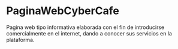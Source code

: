 # PaginaWebCyberCafe
Pagina web tipo informativa elaborada con el fin de introducirse comercialmente en el internet, dando a conocer sus servicios en la plataforma.
